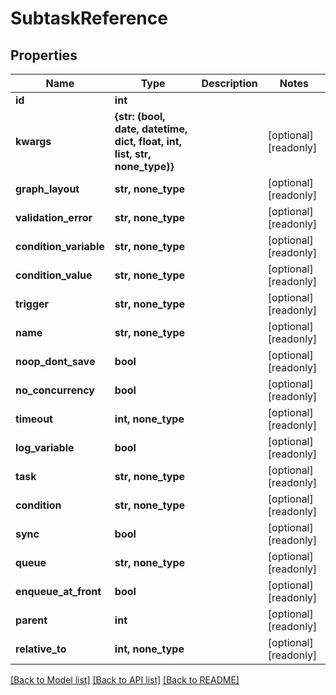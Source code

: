# SubtaskReference


## Properties

Name | Type | Description | Notes
------------ | ------------- | ------------- | -------------
**id** | **int** |  | 
**kwargs** | **{str: (bool, date, datetime, dict, float, int, list, str, none_type)}** |  | [optional] [readonly] 
**graph_layout** | **str, none_type** |  | [optional] [readonly] 
**validation_error** | **str, none_type** |  | [optional] [readonly] 
**condition_variable** | **str, none_type** |  | [optional] [readonly] 
**condition_value** | **str, none_type** |  | [optional] [readonly] 
**trigger** | **str, none_type** |  | [optional] [readonly] 
**name** | **str, none_type** |  | [optional] [readonly] 
**noop_dont_save** | **bool** |  | [optional] [readonly] 
**no_concurrency** | **bool** |  | [optional] [readonly] 
**timeout** | **int, none_type** |  | [optional] [readonly] 
**log_variable** | **bool** |  | [optional] [readonly] 
**task** | **str, none_type** |  | [optional] [readonly] 
**condition** | **str, none_type** |  | [optional] [readonly] 
**sync** | **bool** |  | [optional] [readonly] 
**queue** | **str, none_type** |  | [optional] [readonly] 
**enqueue_at_front** | **bool** |  | [optional] [readonly] 
**parent** | **int** |  | [optional] [readonly] 
**relative_to** | **int, none_type** |  | [optional] [readonly] 

[[Back to Model list]](../#documentation-for-models) [[Back to API list]](../#documentation-for-api-endpoints) [[Back to README]](../)


